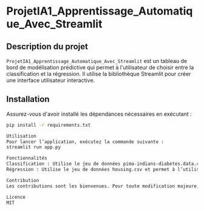 # ProjetIA1_Apprentissage_Automatique_Avec_Streamlit

## Description du projet

`ProjetIA1_Apprentissage_Automatique_Avec_Streamlit` est un tableau de bord de modélisation prédictive qui permet à l'utilisateur de choisir entre la classification et la régression. Il utilise la bibliothèque Streamlit pour créer une interface utilisateur interactive.

## Installation

Assurez-vous d'avoir installé les dépendances nécessaires en exécutant :

```bash
pip install -r requirements.txt

Utilisation
Pour lancer l’application, exécutez la commande suivante :
streamlit run app.py

Fonctionnalités
Classification : Utilise le jeu de données pima-indians-diabetes.data.csv et permet à l’utilisateur de choisir entre deux modèles : la régression logistique et l’arbre de décision. Affiche ensuite les résultats du modèle choisi, y compris l’exactitude, la précision, le rappel et le score F1, ainsi que la matrice de confusion.
Régression : Utilise le jeu de données housing.csv et permet à l’utilisateur de choisir entre trois modèles : la régression linéaire, la régression Ridge et Lasso. Affiche ensuite les résultats du modèle choisi, y compris l’erreur absolue moyenne (MAE), l’erreur quadratique moyenne (MSE) et le coefficient de détermination (R^2).

Contribution
Les contributions sont les bienvenues. Pour toute modification majeure, veuillez ouvrir d’abord une issue pour discuter de ce que vous aimeriez changer.

Licence
MIT
